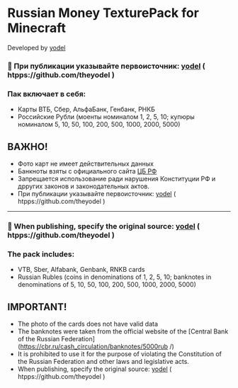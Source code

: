 # Russian Money TexturePack for Minecraft
Developed by [yodel](htpps://github.com/theyodel)

### 💙 При публикации указывайте первоисточник: [yodel](htpps://github.com/theyodel) ( htpps://github.com/theyodel )

### Пак включает в себя:
- Карты ВТБ, Сбер, АльфаБанк, Генбанк, РНКБ
- Российские Рубли (моенты номиналом 1, 2, 5, 10; купюры номиналом 5, 10, 50, 100, 200, 500, 1000, 2000, 5000)

## ВАЖНО! 
- Фото карт не имеет действительных данных
- Банкноты взяты с официального сайта [ЦБ РФ](https://cbr.ru/cash_circulation/banknotes/5000rub/)
- Запрещается использование ради нарушения Конституции РФ и дрругих законов и законодательных актов.
- При публикации указывайте первоисточник: [yodel](htpps://github.com/theyodel) ( htpps://github.com/theyodel )

<hr />

### 💙 When publishing, specify the original source: [yodel](htpps://github.com/theyodel) ( htpps://github.com/theyodel )

### The pack includes:
- VTB, Sber, Alfabank, Genbank, RNKB cards
- Russian Rubles (coins in denominations of 1, 2, 5, 10; banknotes in denominations of 5, 10, 50, 100, 200, 500, 1000, 2000, 5000)

## IMPORTANT! 
- The photo of the cards does not have valid data
- The banknotes were taken from the official website of the [Central Bank of the Russian Federation](https://cbr.ru/cash_circulation/banknotes/5000rub /)
- It is prohibited to use it for the purpose of violating the Constitution of the Russian Federation and other laws and legislative acts.
- When publishing, specify the original source: [yodel](htpps://github.com/theyodel) ( htpps://github.com/theyodel )
